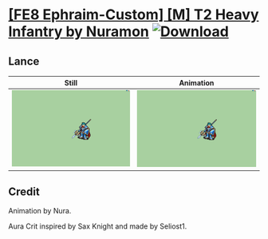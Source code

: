 # [\[FE8 Ephraim-Custom\] \[M\] T2 Heavy Infantry by Nuramon](./) [![Download](https://img.shields.io/badge/Download--red?style=social&logo=github)](https://minhaskamal.github.io/DownGit/#/home?url=https://github.com/Klokinator/FE-Repo/tree/main/Battle%20Animations%2FLords%20-%20Vanilla%20and%20Custom%2F%5BFE8%20Ephraim-Custom%5D%20%5BM%5D%20T2%20Heavy%20Infantry%20by%20Nuramon%2F2.%20Lance%20(Siegmund))

## Lance

| Still | Animation |
| :---: | :-------: |
| ![Lance still](./Lance_000.png) | ![Lance](./Lance.gif) |

## Credit

Animation by Nura.

Aura Crit inspired by Sax Knight and made by Seliost1.

